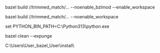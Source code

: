 bazel build //trimmed_match/... --noenable_bzlmod --enable_workspace

bazel build //trimmed_match/... --noenable_workspace

set PYTHON_BIN_PATH=C:\\Python313\\python.exe

bazel clean --expunge


C:\Users\User\_bazel_User\install\